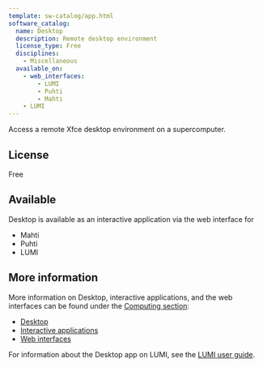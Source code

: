 ```yaml
---
template: sw-catalog/app.html
software_catalog:
  name: Desktop
  description: Remote desktop environment
  license_type: Free
  disciplines:
    - Miscellaneous
  available_on:
    - web_interfaces:
        - LUMI
        - Puhti
        - Mahti
    - LUMI
---
```


Access a remote Xfce desktop environment on a supercomputer.

## License

Free

## Available

Desktop is available as an interactive application via the web interface for

- Mahti
- Puhti
- LUMI

## More information

More information on Desktop, interactive applications, and the web interfaces
can be found under the [Computing section](../computing/index.md):

- [Desktop](../computing/webinterface/desktop.md)
- [Interactive applications](../computing/webinterface/apps.md)
- [Web interfaces](../computing/webinterface/index.md)

For information about the Desktop app on LUMI, see the
[LUMI user guide](https://docs.lumi-supercomputer.eu/runjobs/webui/desktop/).
